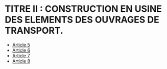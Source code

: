 # TITRE II : CONSTRUCTION EN USINE DES ELEMENTS DES OUVRAGES DE TRANSPORT.

- [Article 5](article-5.md)
- [Article 6](article-6.md)
- [Article 7](article-7.md)
- [Article 8](article-8.md)

